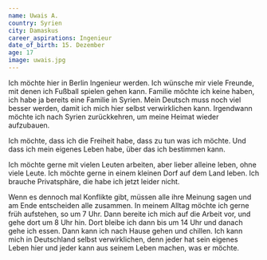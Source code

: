 ```yaml
---
name: Uwais A.
country: Syrien
city: Damaskus
career_aspirations: Ingenieur
date_of_birth: 15. Dezember
age: 17
image: uwais.jpg
---
```


Ich möchte hier in Berlin Ingenieur werden. Ich wünsche mir viele Freunde, mit denen ich Fußball spielen gehen kann. Familie möchte ich keine haben, ich habe ja bereits eine Familie in Syrien. Mein Deutsch muss noch viel besser werden, damit ich mich hier selbst verwirklichen kann. Irgendwann möchte ich nach Syrien zurückkehren, um meine Heimat wieder aufzubauen.

Ich möchte, dass ich die Freiheit habe, dass zu tun was ich möchte. Und dass ich mein eigenes Leben habe, über das ich bestimmen kann.

Ich möchte gerne mit vielen Leuten arbeiten, aber lieber alleine leben, ohne viele Leute. Ich möchte gerne in einem kleinen Dorf auf dem Land leben. Ich brauche Privatsphäre, die habe ich jetzt leider nicht.

Wenn es dennoch mal Konflikte gibt, müssen alle ihre Meinung sagen und am Ende entscheiden alle zusammen.
In meinem Alltag möchte ich gerne früh aufstehen, so um 7 Uhr. Dann bereite ich mich auf die Arbeit vor, und gehe dort um 8 Uhr hin. Dort bleibe ich dann bis um 14 Uhr und danach gehe ich essen. Dann kann ich nach Hause gehen und chillen. Ich kann mich in Deutschland selbst verwirklichen, denn jeder hat sein eigenes Leben hier und jeder kann aus seinem Leben machen, was er möchte.